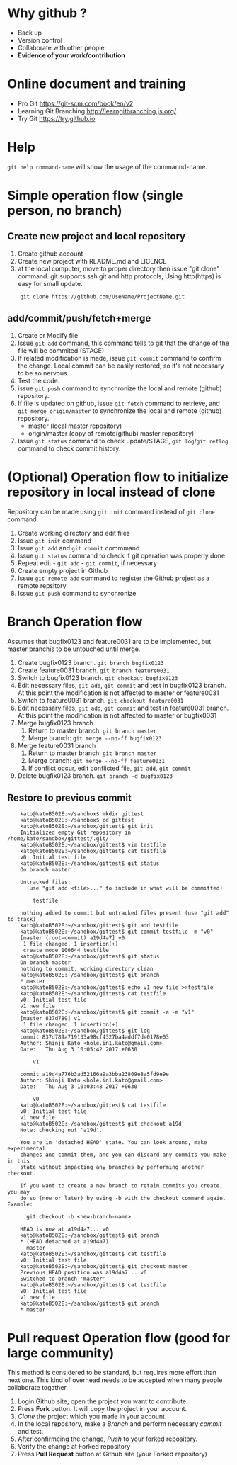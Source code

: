# Why github ?
- Back up
- Version control
- Collaborate with other people
- **Evidence of your work/contribution**

# Online document and training
- Pro Git <https://git-scm.com/book/en/v2>
- Learning Git Branching <http://learngitbranching.js.org/>
- Try Git <https://try.github.io>

# Help
`git help command-name` will show the usage of the commannd-name.

# Simple operation flow (single person, no branch)
## Create new project and local repository
1. Create github account
1. Create new project with README.md and LICENCE
1. at the local computer, move to proper directory then issue "git clone" command. git supports ssh git and http protocols, Using http(https) is easy for small update.

```
    git clone https://github.com/UseName/ProjectName.git
```

## add/commit/push/fetch+merge
1. Create or Modify file
1. Issue `git add` command, this command tells to git that the change of the file will be commited (STAGE)
1. If related modification is made, issue `git commit` command to confirm the change. Local commit can be easily restored, so it's not necessary to be so nervous.
1. Test the code.
1. issue `git push` command to synchronize the local and remote (github) repository.
1. If file is updated on github, issue `git fetch` command to retrieve, and `git merge origin/master` to synchronize the local and remote (github) repository.
    + master  (local master repository)
    + origin/master (copy of remote(github) master repository)
1. Issue `git status` command to check update/STAGE, `git log`/`git reflog` command to check commit history.


# (Optional) Operation flow to initialize repository in local instead of clone
Repository can be made using `git init` command instead of `git clone` command.

1. Create working directory and edit files
1. Issue `git init` command
1. Issue `git add` and `git commit` commmand
1. Issue `git status` command to check if git operation was properly done
1. Repeat edit - `git add` - `git commit`, if necessary
1. Create empty project in Github
1. Issue `git remote add` command to register the Github project as a remote repsitory
1. Issue `git push` command to synchronize

# Branch Operation flow
Assumes that bugfix0123 and feature0031 are to be implemented, but master branchis to be untouched until merge.

1. Create bugfix0123 branch. `git branch bugfix0123`
1. Create feature0031 branch. `git branch feature0031`
1. Switch to bugfix0123 branch. `git checkout bugfix0123`
1. Edit necessary files, `git add`, `git commit` and test in bugfix0123 branch. At this point the modification is not affected to master or feature0031
1. Switch to feature0031 branch. `git checkout feature0031`
1. Edit necessary files, `git add`, `git commit` and test in feature0031 branch. At this point the modification is not affected to master or bugfix0031 
1. Merge bugfix0123 branch
    1. Return to master branch: `git branch master`
    1. Merge branch: `git merge --no-ff bugfix0123`
1. Merge feature0031 branch
    1. Return to master branch: `git branch master`
    1. Merge branch: `git merge --no-ff feature0031`
    1. If conflict occur, edit conflicted file, `git add`, `git commit`
1. Delete bugfix0123 branch. `git branch -d bugfix0123`

## Restore to previous commit

```
    kato@katoB502E:~/sandbox$ mkdir gittest
    kato@katoB502E:~/sandbox$ cd gittest
    kato@katoB502E:~/sandbox/gittest$ git init
    Initialized empty Git repository in /home/kato/sandbox/gittest/.git/
    kato@katoB502E:~/sandbox/gittest$ vim testfile
    kato@katoB502E:~/sandbox/gittest$ cat testfile
    v0: Initial test file
    kato@katoB502E:~/sandbox/gittest$ git status
    On branch master
    
    Untracked files:
      (use "git add <file>..." to include in what will be committed)
    
    	testfile
    
    nothing added to commit but untracked files present (use "git add" to track)
    kato@katoB502E:~/sandbox/gittest$ git add testfile 
    kato@katoB502E:~/sandbox/gittest$ git commit testfile -m "v0"
    [master (root-commit) a19d4a7] v0
     1 file changed, 1 insertion(+)
     create mode 100644 testfile
    kato@katoB502E:~/sandbox/gittest$ git status
    On branch master
    nothing to commit, working directory clean
    kato@katoB502E:~/sandbox/gittest$ git branch
    * master
    kato@katoB502E:~/sandbox/gittest$ echo v1 new file >>testfile 
    kato@katoB502E:~/sandbox/gittest$ cat testfile 
    v0: Initial test file
    v1 new file
    kato@katoB502E:~/sandbox/gittest$ git commit -a -m "v1"
    [master 837d789] v1
     1 file changed, 1 insertion(+)
    kato@katoB502E:~/sandbox/gittest$ git log
    commit 837d789a719133a98cf4327ba4addf7de0178e03
    Author: Shinji Kato <hole.in1.kato@gmail.com>
    Date:   Thu Aug 3 10:05:42 2017 +0630
    
        v1
    
    commit a19d4a776b3ad52166a9a3bba23809e8a5fd9e9e
    Author: Shinji Kato <hole.in1.kato@gmail.com>
    Date:   Thu Aug 3 10:03:48 2017 +0630
    
        v0
    kato@katoB502E:~/sandbox/gittest$ cat testfile 
    v0: Initial test file
    v1 new file
    kato@katoB502E:~/sandbox/gittest$ git checkout a19d
    Note: checking out 'a19d'.
    
    You are in 'detached HEAD' state. You can look around, make experimental
    changes and commit them, and you can discard any commits you make in this
    state without impacting any branches by performing another checkout.
    
    If you want to create a new branch to retain commits you create, you may
    do so (now or later) by using -b with the checkout command again. Example:
    
      git checkout -b <new-branch-name>
    
    HEAD is now at a19d4a7... v0
    kato@katoB502E:~/sandbox/gittest$ git branch
    * (HEAD detached at a19d4a7)
      master
    kato@katoB502E:~/sandbox/gittest$ cat testfile 
    v0: Initial test file
    kato@katoB502E:~/sandbox/gittest$ git checkout master 
    Previous HEAD position was a19d4a7... v0
    Switched to branch 'master'
    kato@katoB502E:~/sandbox/gittest$ cat testfile 
    v0: Initial test file
    v1 new file
    kato@katoB502E:~/sandbox/gittest$ git branch 
    * master
```


# Pull request Operation flow (good for large community)
This method is considered to be standard, but requires more effort than next one. This kind of overhead needs to be accepted when many people collaborate togather.

1. Login Github site, open the project you want to contribute.
1. Press **Fork** button. It will copy the project in your account.
1. *Clone* the project which you made in your account.
1. In the local repository, make a *Branch* and perform necessary *commit* and test.
1. After confirmeing the change, *Push* to your forked repository.
1. Verify the change at Forked repository
1. Press **Pull Request** button at Github site (your Forked repository)
